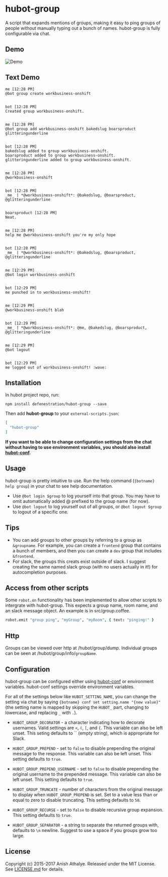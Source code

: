 # hubot-group

A script that expands mentions of groups, making it easy to ping groups of
people without manually typing out a bunch of names. hubot-group is fully
configurable via chat.

## Demo

![Demo](https://raw.githubusercontent.com/anishathalye/hubot-group/docs/demo.png)

## Text Demo

```
me [12:28 PM] 
@bot group create workbusiness-onshift


bot [12:28 PM] 
Created group workbusiness-onshift.


me [12:28 PM] 
@bot group add workbusiness-onshift bakedslug boarsproduct glitteringunderline


bot [12:28 PM] 
bakedslug added to group workbusiness-onshift.
boarsproduct added to group workbusiness-onshift.
glitteringunderline added to group workbusiness-onshift.


me [12:28 PM] 
@workbusiness-onshift


bot [12:28 PM] 
_me_ | *@workbusiness-onshift*: @bakedslug, @boarsproduct, @glitteringunderline


boarsproduct [12:28 PM] 
Neat.


me [12:28 PM] 
help me @workbusiness-onshift you're my only hope


bot [12:28 PM] 
_me_ | *@workbusiness-onshift*: @bakedslug, @boarsproduct, @glitteringunderline


me [12:29 PM] 
@bot login workbusiness-onshift


bot [12:29 PM] 
me punched in to workbusiness-onshift!


me [12:29 PM] 
@workbusiness-onshift blah


bot [12:29 PM] 
_me_ | *@workbusiness-onshift*: @me, @bakedslug, @boarsproduct, @glitteringunderline


me [12:29 PM] 
@bot logout


bot [12:29 PM] 
me logged out of workbusiness-onshift! :wave:
```

## Installation

In hubot project repo, run:

`npm install defenestration/hubot-group --save`

Then add **hubot-group** to your `external-scripts.json`:

```json
[
  "hubot-group"
]
```

**If you want to be able to change configuration settings from the chat without
having to use environment variables, you should also install
[hubot-conf][hubot-conf].**

## Usage

hubot-group is pretty intuitive to use. Run the help command (`{botname} help
group`) in your chat to see help documentation.

* Use `@bot login $group` to log yourself into that group. You may have to omit automatically added @ prefixed to the group name (for now).
* Use `@bot logout` to log yourself out of all groups, or `@bot logout $group` to logout of a specific one.

## Tips

* You can add groups to other groups by referring to a group as `&groupname`.
  For example, you can create a `frontend` group that contains a bunch of
  members, and then you can create a `dev` group that includes `&frontend`.
* For slack, the groups this creats exist outside of slack.  I suggest creating the same named slack group (with no users actually in it!) for   autocompletion purposes.


## Access from other scripts

Some `robot.on` functionality has been implemented to allow other scripts to intergrate with hubot-group. This expects a group name, room name, and an slack message object. An example is in src/group.coffee.

```coffeescript
robot.emit "group ping", "myGroup", "myRoom", { text: "pinging!" }
```

## Http

Groups can be viewed over http at /hubot/group/dump.
Individual groups can be seen at /hubot/group/info/`groupName`.

## Configuration

hubot-group can be configured either using [hubot-conf][hubot-conf] or
environment variables. hubot-conf settings override environment variables.

For all of the settings below like `HUBOT_SETTING_NAME`, you can change the
setting via chat by saying `{botname} conf set setting.name "{new value}"` (the
setting name is mapped by skipping the `HUBOT_` part, changing to lowercase,
and replacing `_` with `.`).

* `HUBOT_GROUP_DECORATOR` - a character indicating how to decorate usernames.
  Valid settings are `<`, `(`, `[`, and `{`. This variable can also be left
  unset. This seting defaults to `` (empty string), which is appropriate for
  Slack.

* `HUBOT_GROUP_PREPEND` - set to `false` to disable prepending the original
  message to the response. This variable can also be left unset. This setting
  defaults to `true`.

* `HUBOT_GROUP_PREPEND_USERNAME` - set to `false` to disable prepending the
  original username to the prepended message. This variable can also be left
  unset. This setting defaults to `true`.

* `HUBOT_GROUP_TRUNCATE` - number of characters from the original message to
  display when `HUBOT_GROUP_PREPEND` is set. Set to a value less than or equal
  to zero to disable truncating. This setting defaults to `50`.

* `HUBOT_GROUP_RECURSE` - set to `false` to disable recursive group expansion.
  This setting defaults to `true`.

* `HUBOT_GROUP_SEPARATOR` - a string to separate the returned groups with, defaults to `\n` newline. Suggest to use a   space if you groups grow too large.

## License

Copyright (c) 2015-2017 Anish Athalye. Released under the MIT License. See
[LICENSE.md][license] for details.

[license]: LICENSE.md
[hubot-conf]: https://github.com/anishathalye/hubot-conf
